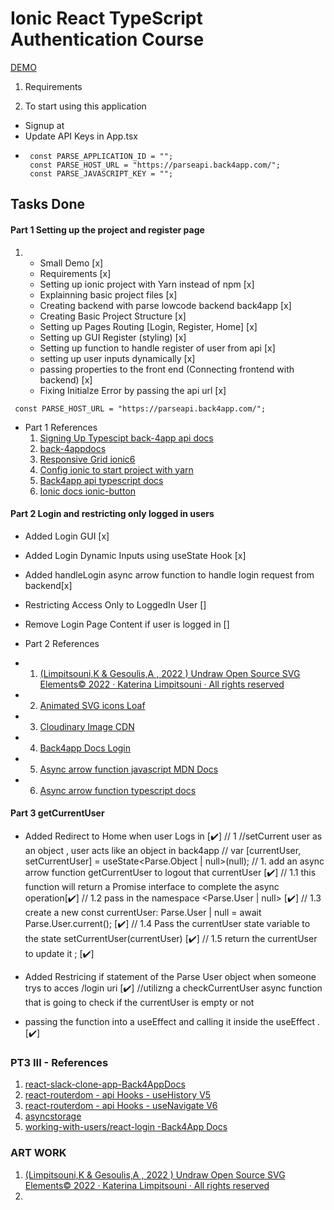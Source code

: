 # Ionic React TypeScript Authentication Course

<a href="/https://ionic-6-ts-back4app-todolist-andgoedu.netlify.app/">DEMO</a>
1. Requirements 
   

2. To start using this application 
   
 - Signup at [](https://www.back4app.com)
 - Update API Keys in App.tsx 
 -  
   ```
    const PARSE_APPLICATION_ID = "";
    const PARSE_HOST_URL = "https://parseapi.back4app.com/";
    const PARSE_JAVASCRIPT_KEY = "";
   ```


## Tasks Done 
#### Part 1 Setting up the project and register page
1.  
   - Small Demo [x]
   - Requirements [x]
   - Setting up ionic project with Yarn instead of npm [x]
   - Explainning basic project files [x]
   - Creating backend with parse lowcode backend back4app [x]
   - Creating Basic Project Structure [x]
   - Setting up Pages Routing [Login, Register, Home] [x]
   - Setting up GUI Register (styling) [x]
   - Setting up function to handle register of user from api [x]
   - setting up user inputs dynamically [x]
   - passing properties to the front end (Connecting frontend with backend) [x]
   - Fixing Initialze Error by passing the api url [x]
  ```
   const PARSE_HOST_URL = "https://parseapi.back4app.com/";
  ```

- Part 1 References 
  1. [Signing Up Typescipt back-4app api docs](https://dashboard.back4app.com/apidocs?typescript#signing-up)
  2. [back-4appdocs ](https://www.back4app.com/docs)
  3. [Responsive Grid ionic6](https://ionicframework.com/docs/layout/grid)
  4. [Config ionic to start project with yarn](https://forum.ionicframework.com/t/how-can-i-start-a-new-ionic-project-with-yarn/217365)
  5. [Back4app api typescript docs](https://dashboard.back4app.com/apidocs?typescript#introduction)
  6. [Ionic docs ionic-button](https://ionicframework.com/docs/api/button)


#### Part 2 Login and restricting only logged in users
   - Added Login GUI [x]
   - Added Login Dynamic Inputs using useState Hook [x]
   - Added handleLogin async arrow function to handle login request from backend[x]
  - Restricting Access Only to LoggedIn User []
  - Remove Login Page Content if user is logged in [] 
  
- Part 2 References 
- 1. [(Limpitsouni,K & Gesoulis,A , 2022 ) Undraw Open Source SVG Elements© 2022 · Katerina Limpitsouni · All rights reserved ](https://undraw.co/search)
- 2. [Animated SVG icons Loaf](https://getloaf.io/)
- 3. [Cloudinary Image CDN](https://cloudinary.com/)
- 4. [Back4app Docs Login](https://dashboard.back4app.com/apidocs#logging-in)
- 5. [Async arrow function javascript MDN Docs](https://developer.mozilla.org/en-US/docs/Web/JavaScript/Reference/Operators/async_function)
- 6. [Async arrow function typescript docs](https://www.typescriptlang.org/docs/handbook/release-notes/typescript-1-7.html#asyncawait-support-in-es6-targets-node-v4)



#### Part 3 getCurrentUser


- Added Redirect to Home when user Logs in  [✔️]
// 1 //setCurrent user as an object , user acts like an object in back4app
// var [currentUser, setCurrentUser] = useState<Parse.Object | null>(null);
// 1. add an async arrow function getCurrentUser to logout that currentUser [✔️]
// 1.1 this function will return a Promise interface to complete the async operation[✔️]
// 1.2 pass in the namespace <Parse.User | null> [✔️]
// 1.3 create a new const currentUser: Parse.User | null = await Parse.User.current(); [✔️]
// 1.4 Pass the currentUser state variable to the state setCurrentUser(currentUser) [✔️]
// 1.5 return the currentUser to update it ; [✔️]

- Added Restricing if statement of the Parse User object when someone trys to acces /login uri [✔️]
//utilizng a checkCurrentUser async function that is going to check if the currentUser is empty or not
- passing the function into a useEffect and calling it inside the useEffect .[✔️]

### PT3 III - References
1. [react-slack-clone-app-Back4AppDocs](http://docs2.back4app.com/docs/react/templates/react-slack-clone-app)
2. [react-routerdom - api Hooks - useHistory V5](https://reactrouter.com/docs/en/v6/upgrading/v5)
3. [react-routerdom - api Hooks - useNavigate V6](https://reactrouter.com/docs/en/v6/upgrading/v5)
4. [asyncstorage](https://reactnative.dev/docs/asyncstorage)
5. [working-with-users/react-login -Back4App Docs](https://www.back4app.com/docs/react/working-with-users/react-login)




### ART WORK 
1. [(Limpitsouni,K & Gesoulis,A , 2022 ) Undraw Open Source SVG Elements© 2022 · Katerina Limpitsouni · All rights reserved ](https://undraw.co/search)
2. []()










